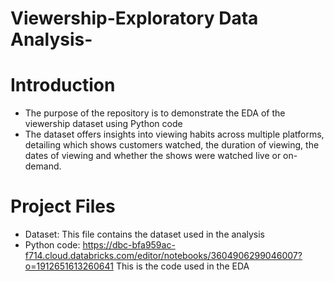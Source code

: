# Viewership-Exploratory Data Analysis-

# Introduction
- The purpose of the repository is to demonstrate the EDA of the viewership dataset using Python code
- The dataset offers insights into viewing habits across multiple platforms, detailing which shows customers watched, the duration of viewing, the dates of viewing and whether the shows were watched live or on-demand.

# Project Files
- Dataset: This file contains the dataset used in the analysis
- Python code: https://dbc-bfa959ac-f714.cloud.databricks.com/editor/notebooks/3604906299046007?o=1912651613260641 This is the code used in the EDA
  
